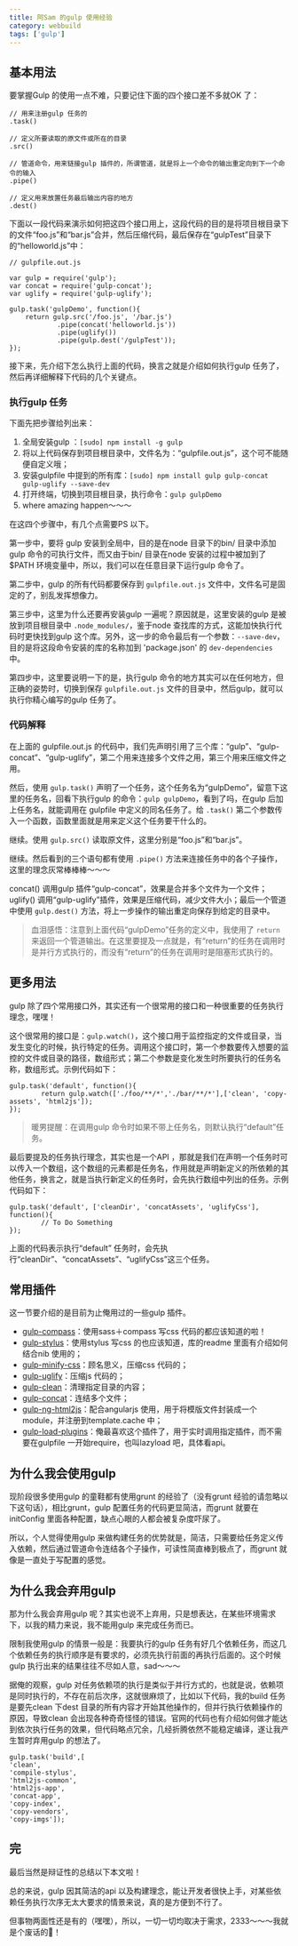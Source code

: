```yaml
---
title: 阿Sam 的gulp 使用经验
category: webbuild
tags: ['gulp']
---
```


## 基本用法

要掌握Gulp 的使用一点不难，只要记住下面的四个接口差不多就OK 了：

	// 用来注册gulp 任务的
	.task()
	
	// 定义所要读取的原文件或所在的目录
	.src()
	
	// 管道命令，用来链接gulp 插件的，所谓管道，就是将上一个命令的输出重定向到下一个命令的输入
	.pipe()
	
	// 定义用来放置任务最后输出内容的地方
	.dest()
	
下面以一段代码来演示如何把这四个接口用上，这段代码的目的是将项目根目录下的文件“foo.js”和“bar.js”合并，然后压缩代码，最后保存在“gulpTest”目录下的“helloworld.js”中：

	// gulpfile.out.js
	
	var gulp = require('gulp');
	var concat = require('gulp-concat');
	var uglify = require('gulp-uglify');
	
	gulp.task('gulpDemo', function(){
		return gulp.src('/foo.js', '/bar.js')
				.pipe(concat('helloworld.js'))
				.pipe(uglify())
				.pipe(gulp.dest('/gulpTest'));
	});


接下来，先介绍下怎么执行上面的代码，换言之就是介绍如何执行gulp 任务了，然后再详细解释下代码的几个关键点。

### 执行gulp 任务
下面先把步骤给列出来：

1. 全局安装gulp ：`[sudo] npm install -g gulp`
2. 将以上代码保存到项目根目录中，文件名为：“gulpfile.out.js”，这个可不能随便自定义哦；
3. 安装gulpfile 中提到的所有库：`[sudo] npm install gulp gulp-concat gulp-uglify --save-dev`
4. 打开终端，切换到项目根目录，执行命令：`gulp gulpDemo`
5. where amazing happen～～～

在这四个步骤中，有几个点需要PS 以下。

第一步中，要将 gulp 安装到全局中，目的是在node 目录下的bin/ 目录中添加gulp 命令的可执行文件，而又由于bin/ 目录在node 安装的过程中被加到了$PATH 环境变量中，所以，我们可以在任意目录下运行gulp 命令了。

第二步中，gulp 的所有代码都要保存到 `gulpfile.out.js` 文件中，文件名可是固定的了，别乱发挥想像力。

第三步中，这里为什么还要再安装gulp 一遍呢？原因就是，这里安装的gulp 是被放到项目根目录中 `.node_modules/`，鉴于node 查找库的方式，这能加快执行代码时更快找到gulp 这个库。另外，这一步的命令最后有一个参数：`--save-dev`，目的是将这段命令安装的库的名称加到 'package.json' 的 `dev-dependencies` 中。

第四步中，这里要说明一下的是，执行gulp 命令的地方其实可以在任何地方，但正确的姿势时，切换到保存 `gulpfile.out.js` 文件的目录中，然后gulp，就可以执行你精心编写的gulp 任务了。

<!--more-->

### 代码解释
在上面的 gulpfile.out.js 的代码中，我们先声明引用了三个库：“gulp”、“gulp-concat”、“gulp-uglify”，第二个用来连接多个文件之用，第三个用来压缩文件之用。

然后，使用 `gulp.task()` 声明了一个任务，这个任务名为“gulpDemo”，留意下这里的任务名，回看下执行gulp 的命令：`gulp gulpDemo`，看到了吗，在gulp 后加上任务名，就能调用在 gulpfile 中定义的同名任务了。给 `.task()` 第二个参数传入一个函数，函数里面就是用来定义这个任务要干什么的。

继续。使用 `gulp.src()` 读取原文件，这里分别是“foo.js”和“bar.js”。

继续。然后看到的三个语句都有使用 `.pipe()` 方法来连接任务中的各个子操作，这里的理念灰常棒棒棒～～～

concat() 调用gulp 插件“gulp-concat”，效果是合并多个文件为一个文件；uglify() 调用“gulp-uglify”插件，效果是压缩代码，减少文件大小；最后一个管道中使用 `gulp.dest()` 方法，将上一步操作的输出重定向保存到给定的目录中。

> 血泪感悟：注意到上面代码“gulpDemo”任务的定义中，我使用了 `return` 来返回一个管道输出。在这里要提及一点就是，有“return”的任务在调用时是并行方式执行的，而没有“return”的任务在调用时是阻塞形式执行的。


## 更多用法
gulp 除了四个常用接口外，其实还有一个很常用的接口和一种很重要的任务执行理念，嘿嘿！

这个很常用的接口是：`gulp.watch()`，这个接口用于监控指定的文件或目录，当发生变化的时候，执行特定的任务。调用这个接口时，第一个参数要传入想要的监控的文件或目录的路径，数组形式；第二个参数是变化发生时所要执行的任务名称，数组形式。示例代码如下：

	gulp.task('default', function(){
		    return gulp.watch(['./foo/**/*','./bar/**/*'],['clean', 'copy-assets', 'html2js']);
	});
	

> 暖男提醒：在调用gulp 命令时如果不带上任务名，则默认执行“default”任务。

最后要提及的任务执行理念，其实也是一个API ，那就是我们在声明一个任务时可以传入一个数组，这个数组的元素都是任务名，作用就是声明新定义的所依赖的其他任务，换言之，就是当执行新定义的任务时，会先执行数组中列出的任务。示例代码如下：

	gulp.task('default', ['cleanDir', 'concatAssets', 'uglifyCss'], function(){
		    // To Do Something
	});

上面的代码表示执行“default” 任务时，会先执行“cleanDir”、“concatAssets”、“uglifyCss”这三个任务。


## 常用插件

这一节要介绍的是目前为止俺用过的一些gulp 插件。

-  [gulp-compass](https://www.npmjs.com/package/gulp-compass)：使用sass＋compass 写css 代码的都应该知道的啦！
-  [gulp-stylus](https://www.npmjs.com/package/gulp-stylus)：使用stylus 写css 的也应该知道，库的readme 里面有介绍如何结合nib 使用的；
-  [gulp-minify-css](https://www.npmjs.com/package/gulp-minify-css)：顾名思义，压缩css 代码的；
-  [gulp-uglify](https://www.npmjs.com/package/gulp-uglify)：压缩js 代码的；
-  [gulp-clean](https://www.npmjs.com/package/gulp-clean)：清理指定目录的内容；
-  [gulp-concat](https://www.npmjs.com/package/gulp-concat)：连结多个文件；
-  [gulp-ng-html2js](https://www.npmjs.com/package/gulp-ng-html2js)：配合angularjs 使用，用于将模版文件封装成一个module，并注册到template.cache 中；
-  [gulp-load-plugins](https://www.npmjs.com/package/gulp-load-plugins)：俺最喜欢这个插件了，用于实时调用指定插件，而不需要在gulpfile 一开始require，也叫lazyload 吧，具体看api。

## 为什么我会使用gulp

现阶段很多使用gulp 的童鞋都有使用grunt 的经验了（没有grunt 经验的请忽略以下这句话），相比grunt，gulp 配置任务的代码更显简洁，而grunt 就要在initConfig 里面各种配置，缺点心眼的人都会被复杂度吓尿了。

所以，个人觉得使用gulp 来做构建任务的优势就是，简洁，只需要给任务定义传入依赖，然后通过管道命令连结各个子操作，可读性简直棒到极点了，而grunt 就像是一直处于写配置的感觉。

## 为什么我会弃用gulp

那为什么我会弃用gulp 呢？其实也说不上弃用，只是想表达，在某些环境需求下，以我的精力来说，我不能用gulp 来完成任务而已。

限制我使用gulp 的情景一般是：我要执行的gulp 任务有好几个依赖任务，而这几个依赖任务的执行顺序是有要求的，必须先执行前面的再执行后面的。这个时候gulp 执行出来的结果往往不尽如人意，sad～～～

据俺的观察，gulp 对任务依赖项的执行是类似于并行方式的，也就是说，依赖项是同时执行的，不存在前后次序，这就很麻烦了，比如以下代码，我的build 任务是要先clean 下dest 目录的所有内容才开始其他操作的，但并行执行依赖操作的原因，导致clean 会出现各种奇奇怪怪的错误。官网的代码也有介绍如何做才能达到依次执行任务的效果，但代码略点冗余，几经折腾依然不能稳定编译，遂让我产生暂时弃用gulp 的想法了。

	gulp.task('build',[
	'clean',
	'compile-stylus',
	'html2js-common',
	'html2js-app',
	'concat-app',
	'copy-index',
	'copy-vendors',
	'copy-imgs']);
	
## 完
最后当然是辩证性的总结以下本文啦！

总的来说，gulp 因其简洁的api 以及构建理念，能让开发者很快上手，对某些依赖任务执行次序无太大要求的情景来说，真的是方便到不行了。

但事物两面性还是有的（嘿嘿），所以，一切一切均取决于需求，2333～～～我就是个废话的🐷！
